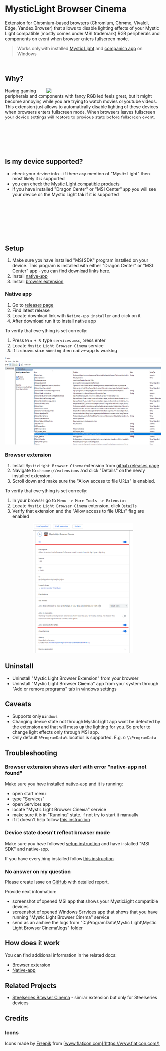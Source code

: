 # MysticLight Browser Cinema

Extension for Chromium-based browsers (Chromium, Chrome, Vivaldi, Edge, Yandex.Browser) that allows to disable lighting effects of your Mystic Light compatible (mostly comes under MSI trademark) RGB peripherals and components on event when browser enters fullscreen mode.

> Works only with installed [Mystic Light](https://www.msi.com/Landing/mystic-light-rgb-gaming-pc/mystic-light) and [companion app](#native-app) on Windows

&nbsp;

## Why?

<img align="right" width="370" src="./assets/demonstration.gif">

Having gaming peripherals and components with fancy RGB led feels great, but it might become annoying while you are trying to watch movies or youtube videos. This extension just allows to automatically disable lighting of these devices when browsers enters fullscreen mode. When browsers leaves fullscreen your device settings will restore to previous state before fullscreen event.

&nbsp;

&nbsp;

&nbsp;

## Is my device supported?

- check your device info - if there any mention of "Mystic Light" then most likely it is supported
- you can check the [Mystic Light compatible products](https://www.msi.com/Landing/mystic-light-rgb-gaming-pc/compatible-products)
- if you have installed "Dragon Center" or "MSI Center" app you will see your device on the Mystic Light tab if it is supported

&nbsp;

&nbsp;

&nbsp;

&nbsp;

## Setup

1. Make sure you have installed "MSI SDK" program installed on your device. This program is installed with either "Dragon Center" or "MSI Center" app - you can find download links [here](https://www.msi.com/Landing/mystic-light-rgb-gaming-pc/download).
2. Install [native-app](#native-app)
3. Install [browser extension](#browser-extension)

### Native app

1. Go to [releases page](https://github.com/meskill/mystic-light-browser-cinema/releases)
2. Find latest release
3. Locate download link with `Native-app installer` and click on it
4. After download run it to install native app

To verify that everything is set correctly:
1. Press `Win + R`, type `services.msc`, press enter
2. Locate `Mystic Light Browser Cinema` service
3. If it shows state `Running` then native-app is working


<p align="center">
  <img align="center" height="280" src="./assets/running-service.png">
</p>

### Browser extension

1. Install `MysticLight Browser Cinema` extension from [github releases page](https://github.com/meskill/mystic-light-browser-cinema/releases)
2. Navigate to `chrome://extensions` and click "Details" on the newly installed extension.
3. Scroll down and make sure the "Allow access to file URLs" is enabled.

To verify that everything is set correctly:
1. In your browser go to `Menu -> More Tools -> Extension`
2. Locate `Mystic Light Browser Cinema` extension, click `Details`
3. Verify that extension and the "Allow access to file URLs" flag are enabled

<p align="center">
  <img align="center" height="420" src="./assets/extension-settings.png">
</p>


## Uninstall

- Uninstall "Mystic Light Browser Extension" from your browser
- Uninstall "Mystic Light Browser Cinema" app from your system through "Add or remove programs" tab in windows settings


## Caveats

- Supports only `Windows`
- Changing device state not through MysticLight app wont be detected by the extension and that will mess up the lighting for you. So prefer to change light effects only through MSI app.
- Only default `%ProgramData%` location is supported. E.g. `C:\\ProgramData`

## Troubleshooting

### Browser extension shows alert with error "native-app not found"

Make sure you have installed [native-app](#native-app) and it is running:
- open start menu
- type "Services"
- open Services app
- locate "Mystic Light Browser Cinema" service
- make sure it is in "Running" state. If not try to start it manually
- if it doesn't help follow [this instruction](#no-answer-on-my-question)

### Device state doesn't reflect browser mode

Make sure you have followed [setup instruction](#setup) and have installed "MSI SDK" and native-app.

If you have everything installed follow [this instruction](#no-answer-on-my-question)

### No answer on my question

Please create Issue on [GitHub](https://github.com/meskill/mystic-light-browser-cinema/issues) with detailed report.

Provide next information:
- screenshot of opened MSI app that shows your MysticLight compatible devices
- screenshot of opened Windows Services app that shows that you have running "Mystic Light Browser Cinema" service
- send as an archive the logs from "C:\ProgramData\Mystic Light\Mystic Light Browser Cinema\logs" folder

## How does it work

You can find additional information in the related docs:

- [Browser extension](./chrome-extension/README.md)
- [Native-app](./native-app/README.md)

## Related Projects

- [Steelseries Browser Cinema](https://github.com/meskill/steelseries-browser-cinema) - similar extension but only for Steelseries devices

## Credits

### Icons

Icons made by [Freepik](https://www.freepik.com) from [www.flaticon.com](https://www.flaticon.com/)
